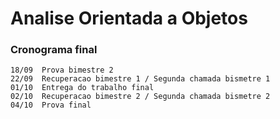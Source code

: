 # Analise Orientada a Objetos 

### Cronograma final

    18/09  Prova bimestre 2
    22/09  Recuperacao bimestre 1 / Segunda chamada bismetre 1
    01/10  Entrega do trabalho final
    02/10  Recuperacao bimestre 2 / Segunda chamada bismetre 2
    04/10  Prova final 